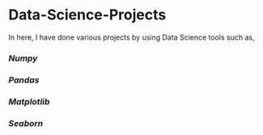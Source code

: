 # Data-Science-Projects
  In here, I have done various projects by using Data Science tools such as,
  ### ***Numpy***
  ### ***Pandas***
  ### *Matplotlib*
  ### *Seaborn*
